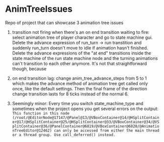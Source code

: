 # AnimTreeIssues

Repo of project that can showcase 3 animation tree issues

1. transition not firing when there's an on end transition waiting to fire: select animation tree of player character and go to state machine gui. Delete the advance expression of run_turn -> run transtition and suddenly run_turn doesn't move to idle if animation hasn't finished. Delete the advance expressions of the "at end" transitions inside the state machine of the run state machine node and the turning animations can't transition to each other anymore. It's not that straightforward though, because

2. on end transition lag: change anim_tree_advance_steps from 5 to 1 which makes the advance method of animation tree get called only once, like the default settings. Then the final frame of the direction change transition lasts for 8 ticks instead of the normal 6.

3. Seemingly minor: Every time you switch state_machine_type and sometimes when the project opens you get several errors on the output: `This function in this node (/root/@EditorNode@17147/@Panel@13/@VBoxContainer@14/@HSplitContainer@17/@HSplitContainer@25/@HSplitContainer@33/@VBoxContainer@34/@VSplitContainer@36/@PanelContainer@6819/@VBoxContainer@6820/@AnimationTreeEditor@12462) can only be accessed from either the main thread or a thread group. Use call_deferred() instead.`